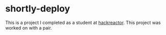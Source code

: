 # shortly-deploy
This is a project I completed as a student at [hackreactor](http://hackreactor.com). This project was worked on with a pair.
